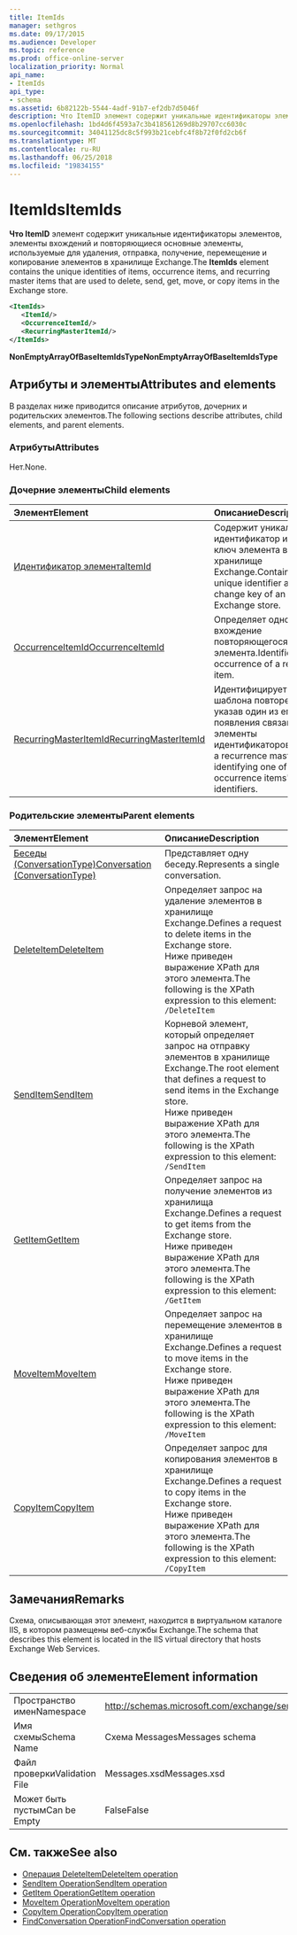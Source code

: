 ```yaml
---
title: ItemIds
manager: sethgros
ms.date: 09/17/2015
ms.audience: Developer
ms.topic: reference
ms.prod: office-online-server
localization_priority: Normal
api_name:
- ItemIds
api_type:
- schema
ms.assetid: 6b82122b-5544-4adf-91b7-ef2db7d5046f
description: Что ItemID элемент содержит уникальные идентификаторы элементов, элементы вхождений и повторяющиеся основные элементы, используемые для удаления, отправка, получение, перемещение и копирование элементов в хранилище Exchange.
ms.openlocfilehash: 1bd4d6f4593a7c3b418561269d8b29707cc6030c
ms.sourcegitcommit: 34041125dc8c5f993b21cebfc4f8b72f0fd2cb6f
ms.translationtype: MT
ms.contentlocale: ru-RU
ms.lasthandoff: 06/25/2018
ms.locfileid: "19834155"
---
```

# <a name="itemids"></a><span data-ttu-id="8ddd8-103">ItemIds</span><span class="sxs-lookup"><span data-stu-id="8ddd8-103">ItemIds</span></span>
  
<span data-ttu-id="8ddd8-104">**Что ItemID** элемент содержит уникальные идентификаторы элементов, элементы вхождений и повторяющиеся основные элементы, используемые для удаления, отправка, получение, перемещение и копирование элементов в хранилище Exchange.</span><span class="sxs-lookup"><span data-stu-id="8ddd8-104">The **ItemIds** element contains the unique identities of items, occurrence items, and recurring master items that are used to delete, send, get, move, or copy items in the Exchange store.</span></span>
  
```xml
<ItemIds>
   <ItemId/>
   <OccurrenceItemId/>
   <RecurringMasterItemId/>
</ItemIds>
```

<span data-ttu-id="8ddd8-105">**NonEmptyArrayOfBaseItemIdsType**</span><span class="sxs-lookup"><span data-stu-id="8ddd8-105">**NonEmptyArrayOfBaseItemIdsType**</span></span>

## <a name="attributes-and-elements"></a><span data-ttu-id="8ddd8-106">Атрибуты и элементы</span><span class="sxs-lookup"><span data-stu-id="8ddd8-106">Attributes and elements</span></span>

<span data-ttu-id="8ddd8-107">В разделах ниже приводится описание атрибутов, дочерних и родительских элементов.</span><span class="sxs-lookup"><span data-stu-id="8ddd8-107">The following sections describe attributes, child elements, and parent elements.</span></span> 
  
### <a name="attributes"></a><span data-ttu-id="8ddd8-108">Атрибуты</span><span class="sxs-lookup"><span data-stu-id="8ddd8-108">Attributes</span></span>

<span data-ttu-id="8ddd8-109">Нет.</span><span class="sxs-lookup"><span data-stu-id="8ddd8-109">None.</span></span>
  
### <a name="child-elements"></a><span data-ttu-id="8ddd8-110">Дочерние элементы</span><span class="sxs-lookup"><span data-stu-id="8ddd8-110">Child elements</span></span>

|<span data-ttu-id="8ddd8-111">**Элемент**</span><span class="sxs-lookup"><span data-stu-id="8ddd8-111">**Element**</span></span>|<span data-ttu-id="8ddd8-112">**Описание**</span><span class="sxs-lookup"><span data-stu-id="8ddd8-112">**Description**</span></span>|
|:-----|:-----|
|[<span data-ttu-id="8ddd8-113">Идентификатор элемента</span><span class="sxs-lookup"><span data-stu-id="8ddd8-113">ItemId</span></span>](itemid.md) <br/> |<span data-ttu-id="8ddd8-114">Содержит уникальный идентификатор и меняет ключ элемента в хранилище Exchange.</span><span class="sxs-lookup"><span data-stu-id="8ddd8-114">Contains the unique identifier and change key of an item in the Exchange store.</span></span>  <br/> |
|[<span data-ttu-id="8ddd8-115">OccurrenceItemId</span><span class="sxs-lookup"><span data-stu-id="8ddd8-115">OccurrenceItemId</span></span>](occurrenceitemid.md) <br/> |<span data-ttu-id="8ddd8-116">Определяет одно вхождение повторяющегося элемента.</span><span class="sxs-lookup"><span data-stu-id="8ddd8-116">Identifies a single occurrence of a recurring item.</span></span>  <br/> |
|[<span data-ttu-id="8ddd8-117">RecurringMasterItemId</span><span class="sxs-lookup"><span data-stu-id="8ddd8-117">RecurringMasterItemId</span></span>](recurringmasteritemid.md) <br/> |<span data-ttu-id="8ddd8-118">Идентифицирует элемент шаблона повторения, указав один из его появления связанные элементы идентификаторов.</span><span class="sxs-lookup"><span data-stu-id="8ddd8-118">Identifies a recurrence master item by identifying one of its related occurrence items' identifiers.</span></span>  <br/> |
   
### <a name="parent-elements"></a><span data-ttu-id="8ddd8-119">Родительские элементы</span><span class="sxs-lookup"><span data-stu-id="8ddd8-119">Parent elements</span></span>

|<span data-ttu-id="8ddd8-120">**Элемент**</span><span class="sxs-lookup"><span data-stu-id="8ddd8-120">**Element**</span></span>|<span data-ttu-id="8ddd8-121">**Описание**</span><span class="sxs-lookup"><span data-stu-id="8ddd8-121">**Description**</span></span>|
|:-----|:-----|
|[<span data-ttu-id="8ddd8-122">Беседы (ConversationType)</span><span class="sxs-lookup"><span data-stu-id="8ddd8-122">Conversation (ConversationType)</span></span>](conversation-conversationtype.md) <br/> |<span data-ttu-id="8ddd8-123">Представляет одну беседу.</span><span class="sxs-lookup"><span data-stu-id="8ddd8-123">Represents a single conversation.</span></span>  <br/> |
|[<span data-ttu-id="8ddd8-124">DeleteItem</span><span class="sxs-lookup"><span data-stu-id="8ddd8-124">DeleteItem</span></span>](deleteitem.md) <br/> |<span data-ttu-id="8ddd8-125">Определяет запрос на удаление элементов в хранилище Exchange.</span><span class="sxs-lookup"><span data-stu-id="8ddd8-125">Defines a request to delete items in the Exchange store.</span></span>  <br/> <span data-ttu-id="8ddd8-126">Ниже приведен выражение XPath для этого элемента.</span><span class="sxs-lookup"><span data-stu-id="8ddd8-126">The following is the XPath expression to this element:</span></span>  <br/>  `/DeleteItem` <br/> |
|[<span data-ttu-id="8ddd8-127">SendItem</span><span class="sxs-lookup"><span data-stu-id="8ddd8-127">SendItem</span></span>](senditem.md) <br/> |<span data-ttu-id="8ddd8-128">Корневой элемент, который определяет запрос на отправку элементов в хранилище Exchange.</span><span class="sxs-lookup"><span data-stu-id="8ddd8-128">The root element that defines a request to send items in the Exchange store.</span></span>  <br/> <span data-ttu-id="8ddd8-129">Ниже приведен выражение XPath для этого элемента.</span><span class="sxs-lookup"><span data-stu-id="8ddd8-129">The following is the XPath expression to this element:</span></span>  <br/>  `/SendItem` <br/> |
|[<span data-ttu-id="8ddd8-130">GetItem</span><span class="sxs-lookup"><span data-stu-id="8ddd8-130">GetItem</span></span>](getitem.md) <br/> |<span data-ttu-id="8ddd8-131">Определяет запрос на получение элементов из хранилища Exchange.</span><span class="sxs-lookup"><span data-stu-id="8ddd8-131">Defines a request to get items from the Exchange store.</span></span>  <br/> <span data-ttu-id="8ddd8-132">Ниже приведен выражение XPath для этого элемента.</span><span class="sxs-lookup"><span data-stu-id="8ddd8-132">The following is the XPath expression to this element:</span></span>  <br/>  `/GetItem` <br/> |
|[<span data-ttu-id="8ddd8-133">MoveItem</span><span class="sxs-lookup"><span data-stu-id="8ddd8-133">MoveItem</span></span>](moveitem.md) <br/> |<span data-ttu-id="8ddd8-134">Определяет запрос на перемещение элементов в хранилище Exchange.</span><span class="sxs-lookup"><span data-stu-id="8ddd8-134">Defines a request to move items in the Exchange store.</span></span>  <br/> <span data-ttu-id="8ddd8-135">Ниже приведен выражение XPath для этого элемента.</span><span class="sxs-lookup"><span data-stu-id="8ddd8-135">The following is the XPath expression to this element:</span></span>  <br/>  `/MoveItem` <br/> |
|[<span data-ttu-id="8ddd8-136">CopyItem</span><span class="sxs-lookup"><span data-stu-id="8ddd8-136">CopyItem</span></span>](copyitem.md) <br/> |<span data-ttu-id="8ddd8-137">Определяет запрос для копирования элементов в хранилище Exchange.</span><span class="sxs-lookup"><span data-stu-id="8ddd8-137">Defines a request to copy items in the Exchange store.</span></span>  <br/> <span data-ttu-id="8ddd8-138">Ниже приведен выражение XPath для этого элемента.</span><span class="sxs-lookup"><span data-stu-id="8ddd8-138">The following is the XPath expression to this element:</span></span>  <br/>  `/CopyItem` <br/> |
   
## <a name="remarks"></a><span data-ttu-id="8ddd8-139">Замечания</span><span class="sxs-lookup"><span data-stu-id="8ddd8-139">Remarks</span></span>

<span data-ttu-id="8ddd8-140">Схема, описывающая этот элемент, находится в виртуальном каталоге IIS, в котором размещены веб-службы Exchange.</span><span class="sxs-lookup"><span data-stu-id="8ddd8-140">The schema that describes this element is located in the IIS virtual directory that hosts Exchange Web Services.</span></span>
  
## <a name="element-information"></a><span data-ttu-id="8ddd8-141">Сведения об элементе</span><span class="sxs-lookup"><span data-stu-id="8ddd8-141">Element information</span></span>

|||
|:-----|:-----|
|<span data-ttu-id="8ddd8-142">Пространство имен</span><span class="sxs-lookup"><span data-stu-id="8ddd8-142">Namespace</span></span>  <br/> |http://schemas.microsoft.com/exchange/services/2006/messages  <br/> |
|<span data-ttu-id="8ddd8-143">Имя схемы</span><span class="sxs-lookup"><span data-stu-id="8ddd8-143">Schema Name</span></span>  <br/> |<span data-ttu-id="8ddd8-144">Схема Messages</span><span class="sxs-lookup"><span data-stu-id="8ddd8-144">Messages schema</span></span>  <br/> |
|<span data-ttu-id="8ddd8-145">Файл проверки</span><span class="sxs-lookup"><span data-stu-id="8ddd8-145">Validation File</span></span>  <br/> |<span data-ttu-id="8ddd8-146">Messages.xsd</span><span class="sxs-lookup"><span data-stu-id="8ddd8-146">Messages.xsd</span></span>  <br/> |
|<span data-ttu-id="8ddd8-147">Может быть пустым</span><span class="sxs-lookup"><span data-stu-id="8ddd8-147">Can be Empty</span></span>  <br/> |<span data-ttu-id="8ddd8-148">False</span><span class="sxs-lookup"><span data-stu-id="8ddd8-148">False</span></span>  <br/> |
   
## <a name="see-also"></a><span data-ttu-id="8ddd8-149">См. также</span><span class="sxs-lookup"><span data-stu-id="8ddd8-149">See also</span></span>

- [<span data-ttu-id="8ddd8-150">Операция DeleteItem</span><span class="sxs-lookup"><span data-stu-id="8ddd8-150">DeleteItem operation</span></span>](deleteitem-operation.md)
- [<span data-ttu-id="8ddd8-151">SendItem Operation</span><span class="sxs-lookup"><span data-stu-id="8ddd8-151">SendItem operation</span></span>](senditem-operation.md) 
- [<span data-ttu-id="8ddd8-152">GetItem Operation</span><span class="sxs-lookup"><span data-stu-id="8ddd8-152">GetItem operation</span></span>](getitem-operation.md)
- [<span data-ttu-id="8ddd8-153">MoveItem Operation</span><span class="sxs-lookup"><span data-stu-id="8ddd8-153">MoveItem operation</span></span>](moveitem-operation.md)
- [<span data-ttu-id="8ddd8-154">CopyItem Operation</span><span class="sxs-lookup"><span data-stu-id="8ddd8-154">CopyItem operation</span></span>](copyitem-operation.md)
- [<span data-ttu-id="8ddd8-155">FindConversation Operation</span><span class="sxs-lookup"><span data-stu-id="8ddd8-155">FindConversation operation</span></span>](findconversation-operation.md)


